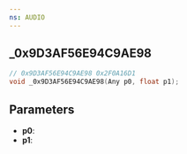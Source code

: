 ```yaml
---
ns: AUDIO
---
```

## _0x9D3AF56E94C9AE98

```c
// 0x9D3AF56E94C9AE98 0x2F0A16D1
void _0x9D3AF56E94C9AE98(Any p0, float p1);
```


## Parameters
* **p0**: 
* **p1**: 

